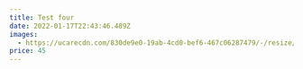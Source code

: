 ```yaml
---
title: Test four
date: 2022-01-17T22:43:46.489Z
images:
  - https://ucarecdn.com/830de9e0-19ab-4cd0-bef6-467c06287479/-/resize/200x/
price: 45
---
```

